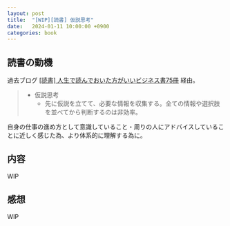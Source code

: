 ```yaml
---
layout: post
title:  "[WIP][読書] 仮説思考"
date:   2024-01-11 10:00:00 +0900
categories: book
---
```


## 読書の動機
過去ブログ [[読書] 人生で読んでおいた方がいいビジネス書75冊](https://kinkinkon1009.github.io/memo/book/2024/01/07/75-business-books-we-should-read.html) 経由。
> - 仮説思考
>   - 先に仮説を立てて、必要な情報を収集する。全ての情報や選択肢を並べてから判断するのは非効率。

自身の仕事の進め方として意識していること・周りの人にアドバイスしていることに近しく感じた為、より体系的に理解する為に。

## 内容
WIP

## 感想
WIP
